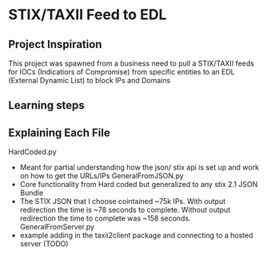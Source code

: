 # STIX/TAXII Feed to EDL
## Project Inspiration
This project was spawned from a business need to pull a STIX/TAXII feeds for IOCs (Indicatiors of Compromise) from specific entities to an EDL (External Dynamic List) to block IPs and Domains

## Learning steps


## Explaining Each File
 HardCoded.py 
 - Meant for partial understanding how the json/ stix api is set up and work on how to get the URLs/IPs
GeneralFromJSON.py
 - Core functionality from Hard coded but generalized to any stix 2.1 JSON Bundle
 - The STIX JSON that I choose cointained ~75k IPs. With output redirection the time is ~78 seconds to complete. Without output redirection the time to complete was ~158 seconds.
 GeneralFromServer.py
 - example adding in the taxii2client package and connecting to a hosted server (TODO)

